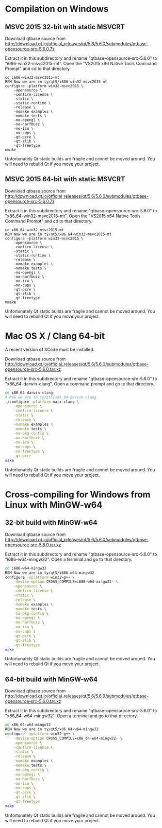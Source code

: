 # Compilation on Windows

## MSVC 2015 32-bit with static MSVCRT

Download qtbase source from http://download.qt.io/official_releases/qt/5.6/5.6.0/submodules/qtbase-opensource-src-5.6.0.7z

Extract it in this subdirectory and rename "qtbase-opensource-src-5.6.0" to "i686-win32-msvc2015-mt". Open
the "VS2015 x86 Native Tools Command Prompt" and cd to that directory.

```batch
cd i686-win32-msvc2015-mt
REM Now we are in ty/qt5/i686-win32-msvc2015-mt
configure -platform win32-msvc2015 \
    -opensource \
    -confirm-license \
    -static \
    -static-runtime \
    -release \
    -nomake examples \
    -nomake tests \
    -no-opengl \
    -no-harfbuzz \
    -no-icu \
    -no-cups \
    -qt-pcre \
    -qt-zlib \
    -qt-freetype
nmake
```

Unfortunately Qt static builds are fragile and cannot be moved around. You will need to rebuild Qt if
you move your project.

## MSVC 2015 64-bit with static MSVCRT

Download qtbase source from http://download.qt.io/official_releases/qt/5.6/5.6.0/submodules/qtbase-opensource-src-5.6.0.7z

Extract it in this subdirectory and rename "qtbase-opensource-src-5.6.0" to "x86_64-win32-msvc2015-mt". Open
the "VS2015 x64 Native Tools Command Prompt" and cd to that directory.

```batch
cd x86_64-win32-msvc2015-mt
REM Now we are in ty/qt5/x86_64-win32-msvc2015-mt
configure -platform win32-msvc2015 \
    -opensource \
    -confirm-license \
    -static \
    -static-runtime \
    -release \
    -nomake examples \
    -nomake tests \
    -no-opengl \
    -no-harfbuzz \
    -no-icu \
    -no-cups \
    -qt-pcre \
    -qt-zlib \
    -qt-freetype
nmake
```

Unfortunately Qt static builds are fragile and cannot be moved around. You will need to rebuild Qt if
you move your project.

# Mac OS X / Clang 64-bit

A recent version of XCode must be installed.

Download qtbase source from http://download.qt.io/official_releases/qt/5.6/5.6.0/submodules/qtbase-opensource-src-5.6.0.tar.xz

Extract it in this subdirectory and rename "qtbase-opensource-src-5.6.0" to "x86_64-darwin-clang". Open
a command prompt and go to that directory.

```sh
cd x86_64-darwin-clang
# Now we are in ty/qt5/x86_64-darwin-clang
./configure -platform macx-clang \
    -opensource \
    -confirm-license \
    -static \
    -release \
    -nomake examples \
    -nomake tests \
    -no-pkg-config \
    -no-harfbuzz \
    -no-icu \
    -no-cups \
    -no-freetype \
    -qt-pcre
make
```

Unfortunately Qt static builds are fragile and cannot be moved around. You will need to rebuild Qt if
you move your project.

# Cross-compiling for Windows from Linux with MinGW-w64

## 32-bit build with MinGW-w64

Download qtbase source from http://download.qt.io/official_releases/qt/5.6/5.6.0/submodules/qtbase-opensource-src-5.6.0.tar.xz

Extract it in this subdirectory and rename "qtbase-opensource-src-5.6.0" to "i686-w64-mingw32". Open
a terminal and go to that directory.

```sh
cd i686-w64-mingw32
REM Now we are in ty/qt5/i686-w64-mingw32
configure -xplatform win32-g++ \
    -device-option CROSS_COMPILE=i686-w64-mingw32- \
    -opensource \
    -confirm-license \
    -static \
    -release \
    -nomake examples \
    -nomake tests \
    -no-pkg-config \
    -no-opengl \
    -no-harfbuzz \
    -no-icu \
    -no-cups \
    -qt-pcre \
    -qt-zlib \
    -qt-freetype
make
```

Unfortunately Qt static builds are fragile and cannot be moved around. You will need to rebuild Qt if
you move your project.

## 64-bit build with MinGW-w64

Download qtbase source from http://download.qt.io/official_releases/qt/5.6/5.6.0/submodules/qtbase-opensource-src-5.6.0.tar.xz

Extract it in this subdirectory and rename "qtbase-opensource-src-5.6.0" to "x86_64-w64-mingw32". Open
a terminal and go to that directory.

```sh
cd x86_64-w64-mingw32
REM Now we are in ty/qt5/x86_64-w64-mingw32
configure -xplatform win32-g++ \
    -device-option CROSS_COMPILE=x86_64-w64-mingw32- \
    -opensource \
    -confirm-license \
    -static \
    -release \
    -nomake examples \
    -nomake tests \
    -no-pkg-config \
    -no-opengl \
    -no-harfbuzz \
    -no-icu \
    -no-cups \
    -qt-pcre \
    -qt-zlib \
    -qt-freetype
make
```

Unfortunately Qt static builds are fragile and cannot be moved around. You will need to rebuild Qt if
you move your project.
